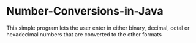 # Number-Conversions-in-Java
This simple program  lets the user enter in either binary, decimal, octal or hexadecimal numbers that are converted to the other formats
